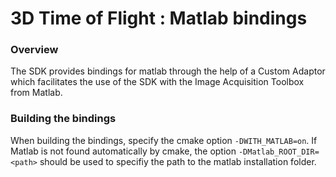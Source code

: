 # 3D Time of Flight : Matlab bindings

### Overview
The SDK provides bindings for matlab through the help of a Custom Adaptor which facilitates the use of the SDK with the Image Acquisition Toolbox from Matlab.

### Building the bindings

When building the bindings, specify the cmake option `-DWITH_MATLAB=on`. If Matlab is not found automatically by cmake, the option `-DMatlab_ROOT_DIR=<path>` should be used to specifiy the path to the matlab installation folder.
